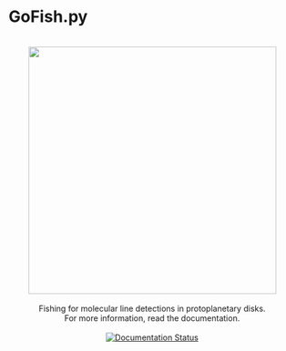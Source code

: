 # GoFish.py

<p align='center'>
  <br/>
  <img src="https://github.com/richteague/gofish/blob/master/docs/_static/logo.png" width="435" height="435"><br/>
  <br>
  Fishing for molecular line detections in protoplanetary disks.
  <br>
  For more information, read the documentation.
  <br><br>
  <a href='https://fishing.readthedocs.io/en/latest/?badge=latest'>
      <img src='https://readthedocs.org/projects/fishing/badge/?version=latest' alt='Documentation Status' />
  </a>
</p>
